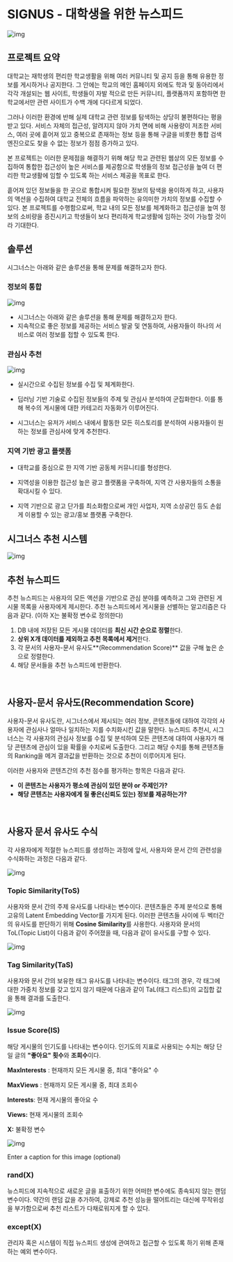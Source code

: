 # SIGNUS - 대학생을 위한 뉴스피드
![img](https://gblobscdn.gitbook.com/assets%2F-MHBtcixyD3pB5WEsMLf%2F-MJzCCiiBrsRdu9_cGtV%2F-MJzFcvBv0K6iac8qhXC%2Fimage.png?alt=media&token=ca209931-afb6-4daa-9657-4048975508bb)



## 프로젝트 요약

대학교는 재학생의 편리한 학교생활을 위해 여러 커뮤니티 및 공지 등을 통해 유용한 정보를 게시하거나 공지한다. 그 안에는 학교의 메인 홈페이지 외에도 학과 및 동아리에서 각각 개설되는 웹 사이트, 학생들이 자발 적으로 만든 커뮤니티, 플랫폼까지 포함하면 한 학교에서만 관련 사이트가 수백 개에 다다르게 되었다.

그러나 이러한 환경에 반해 실제 대학교 관련 정보를 탐색하는 상당히 불편하다는 평을 받고 있다. 서비스 자체의 접근성, 알려지지 않아 가치 면에 비해 사용량이 저조한 서비스, 여러 곳에 흩어져 있고 중복으로 존재하는 정보 등을 통해 구글을 비롯한 통합 검색 엔진으로도 찾을 수 없는 정보가 점점 증가하고 있다. 

본 프로젝트는 이러한 문제점을 해결하기 위해 해당 학교 관련된 웹상의 모든  정보를 수집하여 통합한 접근성이 높은 서비스를 제공함으로 학생들의 정보 접근성을 높여 더 편리한 학교생활에 임할 수 있도록 하는 서비스 제공을 목표로 한다. 

흩어져 있던 정보들을 한 곳으로 통합시켜 필요한 정보의 탐색을 용이하게 하고, 사용자의 액션을 수집하여 대학교 전체의 흐름을 파악하는 유의미한 가치의 정보를 수집할 수 있다. 본 프로젝트를 수행함으로써,  학교 내의 모든 정보를 체계화하고 접근성을 높여 정보의 소비량을 증진시키고 학생들이 보다 편리하게 학교생활에 임하는 것이 가능할 것이라 기대한다.



## 솔루션

시그너스는 아래와 같은 솔루션을 통해 문제를 해결하고자 한다.



### 정보의 통합

![img](https://gblobscdn.gitbook.com/assets%2F-MHBtcixyD3pB5WEsMLf%2F-MK8UQpTJMOrm-kfGTjy%2F-MK9pBqX5XgpTdrNYy6q%2Fimage.png?alt=media&token=fb4a9595-1916-44e2-bf36-693375200bd9)

- 시그너스는 아래와 같은 솔루션을 통해 문제를 해결하고자 한다.
- 지속적으로 좋은 정보를 제공하는 서비스 발굴 및 연동하여, 사용자들이 하나의 서비스로 여러 정보를 접할 수 있도록 한다.



### 관심사 추천

![img](https://gblobscdn.gitbook.com/assets%2F-MHBtcixyD3pB5WEsMLf%2F-MK8UQpTJMOrm-kfGTjy%2F-MK9pG7mq_Y9Iwsxw1N7%2Fimage.png?alt=media&token=8a4a9794-d477-4345-bff8-2f671d0eddb7)

- 실시간으로 수집된 정보를 수집 및 체계화한다.

- 딥러닝 기반 기술로 수집된 정보들의 주제 및 관심사 분석하여 군집화한다.  이를 통해 복수의 게시물에 대한 카테고리 자동화가 이루어진다.

- 시그너스는 유저가 서비스 내에서 활동한 모든 히스토리를 분석하여  사용자들이 원하는 정보를 관심사에 맞게 추천한다.




### 지역 기반 광고 플랫폼

- 대학교를 중심으로 한 지역 기반 공동체 커뮤니티를 형성한다.

- 지역성을 이용한 접근성 높은 광고 플랫폼을 구축하여, 지역 간 사용자들의 소통을 확대시킬 수 있다.

- 지역 기반으로 광고 단가를 최소화함으로써 개인 사업자, 지역 소상공인 등도 손쉽게 이용할 수 있는 광고/홍보 플랫폼 구축한다.



## 시그너스 추천 시스템

![img](https://gblobscdn.gitbook.com/assets%2F-MHBtcixyD3pB5WEsMLf%2F-MKh5F3Z28IA0VzUym5W%2F-MKhE8wViydTzRnYmjhC%2F%EC%A0%9C%EB%AA%A9%20%EC%97%86%EC%9D%8C.png?alt=media&token=72a3c79f-cdd5-4922-96b3-a0fd954af4f4)

## 추천 뉴스피드

추천 뉴스피드는 사용자의 모든 액션을 기반으로 관심 분야를 예측하고 그와 관련된 게시물 목록을 사용자에게 제시한다. 추천 뉴스피드에서 게시물을 선별하는 알고리즘은 다음과 같다. (이하 X는 불확정 변수로 정의한다)

1. DB 내에 저장된 모든 게시물 데이터를 **최신 시간  순으로 정렬**한다.
2. **상위 X개 데이터를  제외하고 추천 목록에서 제거**한다.
3. 각 문서의 사용자-문서 유사도**(Recommendation Score)** 값을 구해 높은 순으로 정렬한다.
4. 해당 문서들을 추천 뉴스피드에 반환한다. 

‌

## 사용자-문서 유사도(Recommendation Score)

사용자-문서 유사도란, 시그너스에서 제시되는 여러 정보, 콘텐츠들에 대하여 각각의 사용자에 관심사나 얼마나 일치하는 지를 수치화시킨 값을 말한다. 뉴스피드 추천시, 시그너스는 각 사용자의 관심사 정보를 수집 및 분석하여 모든 콘텐츠에 대하여 사용자가 해당 콘텐츠에 관심이 있을 확률을 수치로써 도출한다. 그리고 해당 수치를 통해 콘텐츠들의 Ranking을 메겨 결과값을 반환하는 것으로 추천이 이루어지게 된다.

이러한 사용자와 콘텐츠간의 추천 점수를 평가하는 항목은 다음과 같다.

- **이 콘텐츠는 사용자가 평소에 관심이 있던 분야 or 주제인가?**
- **해당 콘텐츠는 사용자에게 질 좋은(신뢰도 있는) 정보를 제공하는가?**

‌

## 사용자 문서 유사도 수식 

각 사용자에게 적절한 뉴스피드를 생성하는 과정에 앞서, 사용자와 문서 간의 관련성을 수식화하는 과정은 다음과 같다.

![img](https://gblobscdn.gitbook.com/assets%2F-MHBtcixyD3pB5WEsMLf%2F-MKPdz8Oe7-IrgHlTnQX%2F-MKPfmiJbhtQ57J0B_8e%2Fimage.png?alt=media&token=004ce94d-ba98-445c-a459-086c933debae)



### Topic Similarity(ToS)

사용자와 문서 간의 주제 유사도를 나타내는 변수이다. 콘텐츠들은 주제 분석으로 통해 고유의 Latent  Embedding Vector를 가지게 된다. 이러한 콘텐츠들 사이에 두 벡터간의 유사도를 판단하기 위해 **Cosine Similarity**를 사용한다. 사용자와 문서의 ToL(Topic List)이 다음과 같이 주어졌을 때, 다음과 같이 유사도를 구할 수 있다.

![img](https://gblobscdn.gitbook.com/assets%2F-MHBtcixyD3pB5WEsMLf%2F-MKPdz8Oe7-IrgHlTnQX%2F-MKPiT11a1cIS0fyO2HU%2Fimage.png?alt=media&token=6a299eb1-72db-40d7-8694-5e1579be898a)

### Tag Similarity(TaS)

사용자와 문서 간의 보유한 태그 유사도를 나타내는 변수이다. 태그의 경우, 각 태그에 대한 가중치 정보를 갖고 있지 않기 때문에 다음과 같이 TaL(태그 리스트)의 교집합 값을 통해 결과를 도출한다.

![img](https://gblobscdn.gitbook.com/assets%2F-MHBtcixyD3pB5WEsMLf%2F-MKPdz8Oe7-IrgHlTnQX%2F-MKPi_-xrL8b7GEuZKnk%2Fimage.png?alt=media&token=97aa5853-4aa0-441d-82ab-d7eaaac884ea)



### Issue Score(IS)

해당 게시물의 인기도를 나타내는 변수이다. 인기도의 지표로 사용되는 수치는 해당 단일 글의 **"좋아요" 횟수**와 **조회수**이다.

**MaxInterests** : 현재까지 모든 게시물 중, 최대 "좋아요" 수 

 **MaxViews** : 현재까지 모든 게시물 중, 최대 조회수  

**Interests**: 현재 게시물의 좋아요 수 

 **Views:** 현재 게시물의 조회수  

**X:** 불확정 변수

![img](https://gblobscdn.gitbook.com/assets%2F-MHBtcixyD3pB5WEsMLf%2F-MKPdz8Oe7-IrgHlTnQX%2F-MKPioQRoyD-Ox8L7Rqq%2Fimage.png?alt=media&token=77be7144-84b9-426e-a005-fe12615592d9)

Enter a caption for this image (optional)



### rand(X)

뉴스피드에 지속적으로 새로운 글을 표출하기 위한 어떠한 변수에도 종속되지 않는 랜덤 변수이다. 약간의 랜덤 값을 추가하여, 강제로 추천 성능을 떨어트리는 대신에 무작위성을 부가함으로써 추천 리스트가 다채로워지게 할 수 있다.

### except(X)

관리자 혹은 시스템이 직접 뉴스피드 생성에 관여하고 접근할 수 있도록 하기 위해 존재하는 예외 변수이다. 